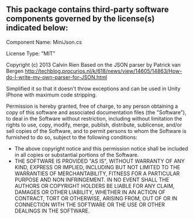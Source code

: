This package contains third-party software components governed by the license(s) indicated below:
---------

Component Name: MiniJson.cs

License Type: "MIT"

Copyright (c) 2013 Calvin Rien
Based on the JSON parser by Patrick van Bergen http://techblog.procurios.nl/k/618/news/view/14605/14863/How-do-I-write-my-own-parser-for-JSON.html

Simplified it so that it doesn't throw exceptions and can be used in Unity iPhone with maximum code stripping.

Permission is hereby granted, free of charge, to any person obtaining a copy of this software and associated documentation files (the "Software"), to deal in the Software without restriction, including without limitation the rights to use, copy, modify, merge, publish, distribute, sublicense, and/or sell copies of the Software, and to permit persons to whom the Software is furnished to do so, subject to the following conditions:
- The above copyright notice and this permission notice shall be included in all copies or substantial portions of the Software.
- THE SOFTWARE IS PROVIDED "AS IS", WITHOUT WARRANTY OF ANY KIND, EXPRESS OR IMPLIED, INCLUDING BUT NOT LIMITED TO THE WARRANTIES OF MERCHANTABILITY, FITNESS FOR A PARTICULAR PURPOSE AND NON INFRINGEMENT. IN NO EVENT SHALL THE AUTHORS OR COPYRIGHT HOLDERS BE LIABLE FOR ANY CLAIM, DAMAGES OR OTHER LIABILITY, WHETHER IN AN ACTION OF CONTRACT, TORT OR OTHERWISE, ARISING FROM, OUT OF OR IN CONNECTION WITH THE SOFTWARE OR THE USE OR OTHER DEALINGS IN THE SOFTWARE.

